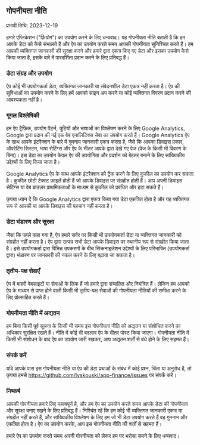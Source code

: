 ## गोपनीयता नीति

प्रभावी तिथि: 2023-12-19

हमारे एप्लिकेशन ("फ़िंग्रोम") का उपयोग करने के लिए धन्यवाद। यह गोपनीयता नीति बताती है कि हम आपके डेटा को कैसे संभालते हैं और ऐप का उपयोग करते 
समय आपकी गोपनीयता सुनिश्चित करते हैं। हम आपकी व्यक्तिगत जानकारी की सुरक्षा करने और हमारे द्वारा एकत्र किए गए डेटा और इसका उपयोग कैसे किया जाता 
है, इसके बारे में पारदर्शिता प्रदान करने के लिए प्रतिबद्ध हैं।

### डेटा संग्रह और उपयोग

ऐप कोई भी उपयोगकर्ता डेटा, व्यक्तिगत जानकारी या संवेदनशील डेटा एकत्र नहीं करता है। ऐप की सुविधाओं का उपयोग करने के लिए हमें आपको साइन अप करने 
या कोई व्यक्तिगत विवरण प्रदान करने की आवश्यकता नहीं है।

### गूगल विश्लेषिकी

हम ऐप ट्रैफ़िक, उपयोग पैटर्न, त्रुटियों और भाषाओं का विश्लेषण करने के लिए Google Analytics, Google द्वारा प्रदान की गई एक वेब एनालिटिक्स सेवा 
का उपयोग करते हैं। Google Analytics ऐप के साथ आपके इंटरैक्शन के बारे में गुमनाम जानकारी एकत्र करता है, जैसे कि आपका डिवाइस प्रकार, ऑपरेटिंग 
सिस्टम, भाषा सेटिंग्स और ऐप के भीतर आपके द्वारा देखे गए पेज (पेज के किसी भी विवरण के बिना)। इस डेटा का उपयोग केवल ऐप की उपयोगिता और प्रदर्शन 
को बेहतर बनाने के लिए सांख्यिकीय उद्देश्यों के लिए किया जाता है।

Google Analytics ऐप के साथ आपके इंटरैक्शन को ट्रैक करने के लिए कुकीज़ का उपयोग कर सकता है। कुकीज़ छोटी टेक्स्ट फ़ाइलें होती हैं जो आपके डिवाइस 
पर संग्रहीत होती हैं। आप अपनी डिवाइस सेटिंग्स या वेब ब्राउज़र प्राथमिकताओं के माध्यम से कुकीज़ को प्रबंधित और हटा सकते हैं।

कृपया ध्यान दें कि Google Analytics द्वारा एकत्र किया गया डेटा एकत्रित होता है और यह व्यक्तिगत रूप से आपकी या आपके डिवाइस की पहचान नहीं करता 
है।

### डेटा भंडारण और सुरक्षा

जैसा कि पहले कहा गया है, ऐप हमारे सर्वर पर किसी भी उपयोगकर्ता डेटा या व्यक्तिगत जानकारी को संग्रहीत नहीं करता है। ऐप द्वारा उत्पन्न सभी डेटा 
आपके डिवाइस पर स्थानीय रूप से संग्रहीत किया जाता है। इसे उपयोगकर्ता द्वारा विभिन्न उपकरणों के बीच सिंक्रनाइज़ेशन उद्देश्यों के लिए परिभाषित 
(उपयोगकर्ता द्वारा) भंडारण पर जानकारी की नकल करने के लिए बढ़ाया जा सकता है।

### तृतीय-पक्ष सेवाएँ

ऐप में बाहरी वेबसाइटों या सेवाओं के लिंक हैं जो हमारे द्वारा संचालित और नियंत्रित हैं। लेकिन हम आपको ऐप के माध्यम से प्राप्त होने वाली किसी भी 
तृतीय-पक्ष सेवाओं की गोपनीयता नीतियों की समीक्षा करने के लिए प्रोत्साहित करते हैं।

### गोपनीयता नीति में अद्यतन

हम बिना किसी पूर्व सूचना के किसी भी समय इस गोपनीयता नीति को अद्यतन या संशोधित करने का अधिकार सुरक्षित रखते हैं। नीति में कोई भी बदलाव ऐप के 
भीतर पोस्ट किया जाएगा। गोपनीयता नीति में किसी भी संशोधन के बाद ऐप का उपयोग जारी रखकर, आप अद्यतन शर्तों से बंधे होने के लिए सहमत हैं।

### संपर्क करें

यदि आपके पास इस गोपनीयता नीति या ऐप की डेटा प्रथाओं के संबंध में कोई प्रश्न, चिंता या अनुरोध है, तो कृपया हमसे 
https://github.com/lyskouski/app-finance/issues पर संपर्क करें।

### निष्कर्ष

आपकी गोपनीयता हमारे लिए महत्वपूर्ण है, और हम ऐप का उपयोग करते समय आपके डेटा की गोपनीयता और सुरक्षा बनाए रखने के लिए प्रतिबद्ध हैं। निश्चिंत 
रहें कि हम कोई भी व्यक्तिगत जानकारी एकत्र या संग्रहीत नहीं करते हैं, और सांख्यिकीय विश्लेषण के लिए हम जो भी डेटा उपयोग करते हैं वह गुमनाम और 
एकत्रित होता है। ऐप का उपयोग करके, आप इस गोपनीयता नीति की शर्तों से सहमत हैं।

हमारे ऐप का उपयोग करते समय अपनी गोपनीयता को लेकर हम पर भरोसा करने के लिए धन्यवाद।
